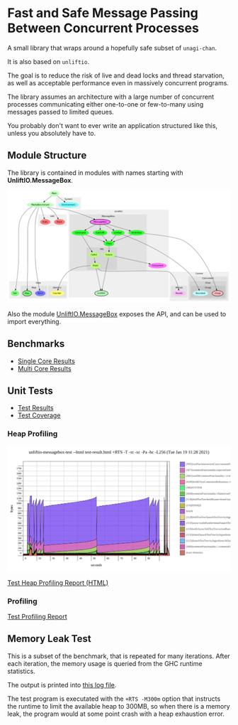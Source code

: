 # Fast and Safe Message Passing Between Concurrent Processes

A small library that wraps around a hopefully safe subset 
of `unagi-chan`.

It is also based on `unliftio`.

The goal is to reduce the risk of live and dead locks and 
thread starvation, as well as acceptable performance 
even in massively concurrent programs.

The library assumes an architecture with a large number 
of concurrent processes communicating either one-to-one or
few-to-many using messages passed to limited queues.

You probably don't want to ever write an application structured
like this, unless you absolutely have to.
## Module Structure

The library is contained in modules with names starting with 
**UnliftIO.MessageBox**.

![Module Structure](./generated-reports/module-graph/module-graph.png)

Also the module [UnliftIO.MessageBox](http://hackage.haskell.org/package/unliftio-messagebox/docs/UnliftIO-MessageBox.html)
exposes the API, and can be used to import everything.

## Benchmarks

* [Single Core Results](./generated-reports/benchmark-report/benchmark-1-CORES.html)
* [Multi Core Results](./generated-reports/benchmark-report/benchmark-ALL-CORES.html)

## Unit Tests

* [Test Results](./generated-reports/test-profiling-report/test-result.html)
* [Test Coverage](./generated-reports/test-coverage-report/hpc_index.html)
### Heap Profiling

![Test Heap Profiling Report](./generated-reports/test-profiling-report/unliftio-messagebox-test.svg)

[Test Heap Profiling Report (HTML)](./generated-reports/test-profiling-report/unliftio-messagebox-test.html)
### Profiling

[Test Profiling Report](./generated-reports/test-profiling-report/unliftio-messagebox-test.prof)

## Memory Leak Test 

This is a subset of the benchmark, that is repeated for many iterations.
After each iteration, the memory usage is queried from the GHC runtime 
statistics.

The output is printed into [this log file](./generated-reports/memleak-test.log).

The test program is executated with the `+RTS -M300m` option that instructs
the runtime to limit the available heap to 300MB, so when there is a memory
leak, the program would at some point crash with a heap exhaustion error.
